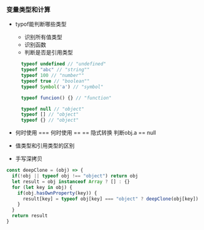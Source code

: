 ### 变量类型和计算
- typof能判断哪些类型
  + 识别所有值类型
  + 识别函数
  + 判断是否是引用类型
  ```js
    typeof undefined // "undefined"
    typeof "abc" // "string""
    typeof 100 // "number""
    typeof true // "boolean""
    typeof Symbol('a') // "symbol"

    typeof funcion() {} // "function"

    typeof null // "object"
    typeof [] // "object"
    typeof {} // "object"

  ```
- 何时使用 === 何时使用 ==
== 隐式转换
判断obj.a == null

- 值类型和引用类型的区别

- 手写深拷贝
```js
const deepClone = (obj) => {
  if(!obj || typeof obj !== "object") return obj
  let result = obj instanceof Array ? [] : {}
  for (let key in obj) {
    if(obj.hasOwnProperty(key)) {
      result[key] = typeof obj[key] === "object" ? deepClone(obj[key]) : obj[key]
    }
  }
  return result
}
```